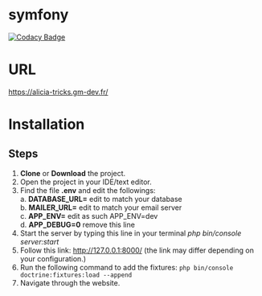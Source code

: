 # symfony

[![Codacy Badge](https://api.codacy.com/project/badge/Grade/574006a8f5534e238161afa9ca6d531c)](https://app.codacy.com/app/LykaJ/symfony?utm_source=github.com&utm_medium=referral&utm_content=LykaJ/symfony&utm_campaign=Badge_Grade_Settings)

# URL
https://alicia-tricks.gm-dev.fr/


# Installation

## Steps

1. **Clone** or **Download** the project.
2. Open the project in your IDE/text editor.
3. Find the file **.env** and edit the followings: <br/>
  a. **DATABASE_URL=** edit to match your database <br/>
  b. **MAILER_URL=** edit to match your email server <br/>
  c. **APP_ENV=** edit as such APP_ENV=dev <br/>
  d. **APP_DEBUG=0** remove this line <br/>
4. Start the server by typing this line in your terminal *php bin/console server:start*
5. Follow this link: http://127.0.0.1:8000/ (the link may differ depending on your configuration.)
6. Run the following command to add the fixtures: `php bin/console doctrine:fixtures:load --append`
7. Navigate through the website.

 
